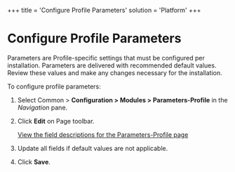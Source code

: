 +++
title = 'Configure Profile Parameters'
solution = 'Platform'
+++

# Configure Profile Parameters

Parameters are Profile-specific settings that must be configured per
installation. Parameters are delivered with recommended default values.
Review these values and make any changes necessary for the installation.

To configure profile parameters:

1.  Select Common \> **Configuration \> Modules \> Parameters-Profile**
    in the *Navigation* pane.

2.  Click **Edit** on Page toolbar.
    
    [View the field descriptions for the Parameters-Profile
    page](../Page_Desc/Parameters_Profile.htm)

3.  Update all fields if default values are not applicable.

4.  Click **Save**.
